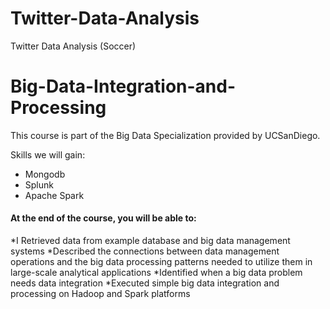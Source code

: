 # Twitter-Data-Analysis
Twitter Data Analysis (Soccer)

# Big-Data-Integration-and-Processing

This course is part of the Big Data Specialization provided by UCSanDiego.

Skills we will gain:

* Mongodb
* Splunk
* Apache Spark

#### At the end of the course, you will be able to:

*I Retrieved data from example database and big data management systems 
*Described the connections between data management operations and the big data processing patterns needed to utilize them in large-scale analytical applications
*Identified when a big data problem needs data integration
*Executed simple big data integration and processing on Hadoop and Spark platforms

